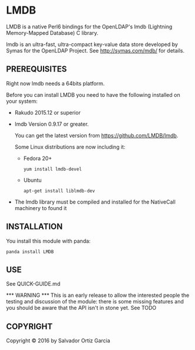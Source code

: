 # LMDB

LMDB is a native Perl6 bindings for the OpenLDAP's lmdb (Lightning
Memory-Mapped Database) C library.

lmdb is an ultra-fast, ultra-compact key-value data store developed
by Symas for the OpenLDAP Project. See http://symas.com/mdb/ for details.

## PREREQUISITES

Right now lmdb needs a 64bits platform.

Before you can install LMDB you need to have the following installed
on your system:

* Rakudo 2015.12 or superior

* lmdb Version 0.9.17 or greater.

  You can get the latest version from https://github.com/LMDB/lmdb.

  Some Linux distributions are now including it:

  * Fedora 20+

    `yum install lmdb-devel`

  * Ubuntu

    `apt-get install liblmdb-dev`

* The lmdb library must be compiled and installed for the NativeCall machinery to found it

## INSTALLATION

You install this module with panda:

    panda install LMDB

## USE

See QUICK-GUIDE.md


*** WARNING ***
This is an early release to allow the interested people the testing and
discussion of the module: there is some missing features and you should
be aware that the API isn't in stone yet. See TODO

## COPYRIGHT

Copyright © 2016 by Salvador Ortiz Garcia
